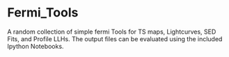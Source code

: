 # Fermi_Tools

A random collection of simple fermi Tools for TS maps, Lightcurves, SED Fits, and Profile LLHs. The output files can be evaluated using the included Ipython Notebooks.
